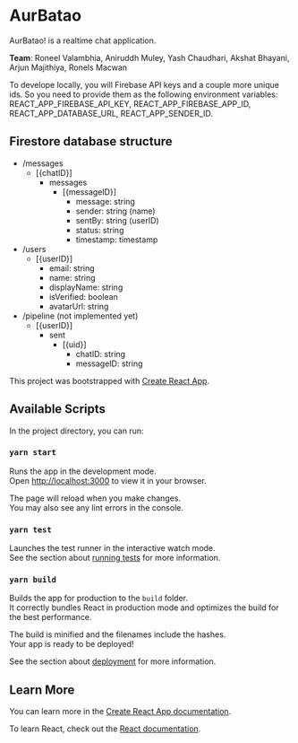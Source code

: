 # AurBatao

AurBatao! is a realtime chat application.

**Team**: Roneel Valambhia, Aniruddh Muley, Yash Chaudhari, Akshat Bhayani, Arjun Majithiya, Ronels Macwan

To develope locally, you will Firebase API keys and a couple more unique ids. So you need to provide them as the following environment variables: REACT_APP_FIREBASE_API_KEY, REACT_APP_FIREBASE_APP_ID, REACT_APP_DATABASE_URL, REACT_APP_SENDER_ID.

## Firestore database structure

- /messages
  - [{chatID}]
    - messages
      - [{messageID}]
        - message: string
        - sender: string (name)
        - sentBy: string (userID)
        - status: string
        - timestamp: timestamp
- /users
  - [{userID}]
    - email: string
    - name: string
    - displayName: string
    - isVerified: boolean
    - avatarUrl: string
- /pipeline (not implemented yet)
  - [{userID}]
    - sent
      - [{uid}]
        - chatID: string
        - messageID: string

This project was bootstrapped with [Create React App](https://github.com/facebook/create-react-app).

## Available Scripts

In the project directory, you can run:

### `yarn start`

Runs the app in the development mode.\
Open [http://localhost:3000](http://localhost:3000) to view it in your browser.

The page will reload when you make changes.\
You may also see any lint errors in the console.

### `yarn test`

Launches the test runner in the interactive watch mode.\
See the section about [running tests](https://facebook.github.io/create-react-app/docs/running-tests) for more information.

### `yarn build`

Builds the app for production to the `build` folder.\
It correctly bundles React in production mode and optimizes the build for the best performance.

The build is minified and the filenames include the hashes.\
Your app is ready to be deployed!

See the section about [deployment](https://facebook.github.io/create-react-app/docs/deployment) for more information.

## Learn More

You can learn more in the [Create React App documentation](https://facebook.github.io/create-react-app/docs/getting-started).

To learn React, check out the [React documentation](https://reactjs.org/).
